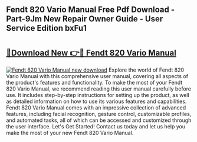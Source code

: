 ## Fendt 820 Vario Manual Free Pdf Download - Part-9Jm New Repair Owner Guide - User Service Edition bxFu1

# <h2><a href="http://bc48843.oget.top/?id=Fendt+820+Vario+Manual">🔗Download New 👉🔴 Fendt 820 Vario Manual</a></h2>

[![Fendt 820 Vario Manual new download](https://i.imgur.com/5g1atiW.png)](http://bc48843.oget.top/?id=Fendt+820+Vario+Manual)
Explore the world of Fendt 820 Vario Manual with this comprehensive user manual, covering all aspects of the product's features and functionality. To make the most of your Fendt 820 Vario Manual, we recommend reading this user manual carefully before use. It includes step-by-step instructions for setting up the product, as well as detailed information on how to use its various features and capabilities. Fendt 820 Vario Manual comes with an impressive collection of advanced features, including facial recognition, gesture control, customizable profiles, and automated tasks, all of which can be accessed and customized through the user interface. Let's Get Started! Contact us today and let us help you make the most of your new Fendt 820 Vario Manual.
